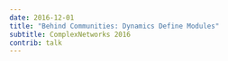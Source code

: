 ```yaml
---
date: 2016-12-01
title: "Behind Communities: Dynamics Define Modules"
subtitle: ComplexNetworks 2016
contrib: talk
---
```



